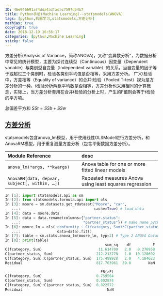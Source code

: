 ```yaml
---
ID: 46e946691a74dda4a3fadac7597d54b7
title: Python手册(Machine Learning)--statsmodels(ANOVA)
tags: [python,机器学习,statsmodels,方差分析]
mathjax: true
copyright: true
date: 2018-12-19 16:56:17
categories: [python,Machine Learning]
sticky: false
---
```

方差分析(Analysis of Variance，简称ANOVA)，又称“变异数分析”，为数据分析中常见的统计模型，主要为探讨连续型（Continuous）因变量（Dependent variable）与类别型自变量（Independent variable）的关系。当自变量的因子等于或超过三个类别时，检验各类别平均值是否相等，采用方差分析。
广义t检验中，方差相等（Equality of variance）的合并t检验（Pooled T-test）视为是方差分析的一种。t检验分析两组平均数是否相等，方差分析也采用相同的计算概念，实际上，当方差分析套用在合并t检验的分析上时，产生的F值则会等于t检验的平方项。

总偏差平方和 $SSt = SSb + SSw$

<!-- more -->

## [方差分析](http://www.statsmodels.org/stable/anova.html)

statsmodels包含anova_lm模型，用于使用线性OLSModel进行方差分析，和AnovaRM模型，用于重复测量方差分析（包含平衡数据方差分析）。

Module Reference|desc
:---|:---
`anova_lm(*args, **kwargs)` |Anova table for one or more fitted linear models
`AnovaRM(data, depvar, subject[, within, …])`|Repeated measures Anova using least squares regression

```python
In [1]: import statsmodels.api as sm
In [2]: from statsmodels.formula.api import ols
In [3]: moore = sm.datasets.get_rdataset("Moore", "car",
   ...:                                  cache=True) # load data
In [4]: data = moore.data
In [5]: data = data.rename(columns={"partner.status":
   ...:                             "partner_status"}) # make name pythonic
In [6]: moore_lm = ols('conformity ~ C(fcategory, Sum)*C(partner_status, Sum)',
   ...:                 data=data).fit()
In [7]: table = sm.stats.anova_lm(moore_lm, typ=2) # Type 2 ANOVA DataFrame
In [8]: print(table)
                                              sum_sq    df          F  \
C(fcategory, Sum)                          11.614700   2.0   0.276958   
C(partner_status, Sum)                    212.213778   1.0  10.120692   
C(fcategory, Sum):C(partner_status, Sum)  175.488928   2.0   4.184623   
Residual                                  817.763961  39.0        NaN   

                                            PR(>F)  
C(fcategory, Sum)                         0.759564  
C(partner_status, Sum)                    0.002874  
C(fcategory, Sum):C(partner_status, Sum)  0.022572  
Residual                                       NaN  
```



